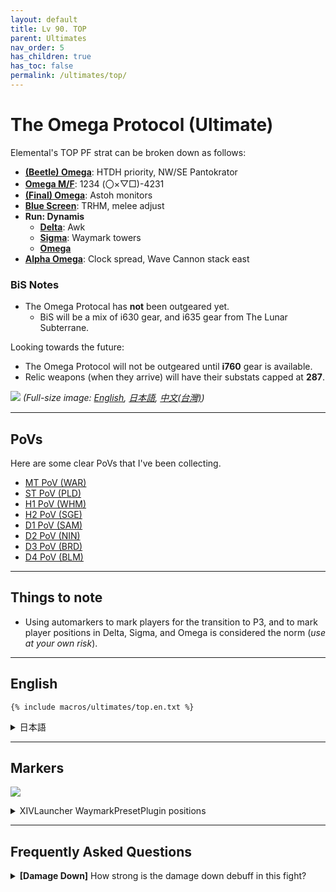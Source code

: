 ```yaml
---
layout: default
title: Lv 90. TOP
parent: Ultimates
nav_order: 5
has_children: true
has_toc: false
permalink: /ultimates/top/
---
```


# The Omega Protocol (Ultimate)

Elemental's TOP PF strat can be broken down as follows:

- [**(Beetle) Omega**](01_omega): HTDH priority, NW/SE Pantokrator
- [**Omega M/F**](02_omega_mf): 1234 (〇×▽□)-4231
- [**(Final) Omega**](03_omega_reconfigured): Astoh monitors
- [**Blue Screen**](04_blue_screen): TRHM, melee adjust
- **Run: Dynamis**
  - [**Delta**](05_run_dynamis_delta): Awk
  - [**Sigma**](05_run_dynamis_sigma): Waymark towers
  - [**Omega**](05_run_dynamis_omega)
- [**Alpha Omega**](06_alpha_omega): Clock spread, Wave Cannon stack east

### BiS Notes

- The Omega Protocal has **not** been outgeared yet.
    - BiS will be a mix of i630 gear, and i635 gear from The Lunar Subterrane.

Looking towards the future:

- The Omega Protocol will not be outgeared until **i760** gear is available.
- Relic weapons (when they arrive) will have their substats capped at **287**.

![]({{site.baseurl}}/images/ultimates/top/top_cheatsheet.jpg)
*(Full-size image: [English]({{site.baseurl}}/images/ultimates/top/top_cheatsheet.jpg), 
[日本語]({{site.baseurl}}/images/ultimates/top/top_cheatsheet_jp.jpg),
[中文(台灣)]({{site.baseurl}}/images/ultimates/top/top_cheatsheet_zhtw.jpg))*

---

## PoVs

Here are some clear PoVs that I've been collecting.

- [MT PoV (WAR)](https://youtube.com/live/ddu61i9cG6Q)
- [ST PoV (PLD)](https://youtube.com/live/sn_3cjm2vIo)
- [H1 PoV (WHM)](https://youtube.com/live/4OtrT1IDH5c)
- [H2 PoV (SGE)](https://youtube.com/live/wklF6mteicY)
- [D1 PoV (SAM)](https://youtube.com/live/_zxDr1mJLbo)
- [D2 PoV (NIN)](https://youtube.com/live/IWayItot1o8)
- [D3 PoV (BRD)](https://youtube.com/live/r-a6z9Ys4OU)
- [D4 PoV (BLM)](https://youtube.com/live/bB3v9ev093I)

---

## Things to note

- Using automarkers to mark players for the transition to P3, and to mark
  player positions in Delta, Sigma, and Omega is considered the norm (*use at
  your own risk*).

---

## English
```
{% include macros/ultimates/top.en.txt %}
```

<details markdown=block>
<summary>日本語</summary>

```
{% include macros/ultimates/top.jp.txt %}
```

</details>

---

## Markers

![]({{site.baseurl}}/images/ultimates/top/markers.jpg)
<details markdown=block>
<summary>XIVLauncher WaymarkPresetPlugin positions</summary>

```json
{
  "Name":"TOP",
  "MapID":908,
  "A":{"X":100.0,"Y":0.0,"Z":87.0,"ID":0,"Active":true},
  "B":{"X":113.0,"Y":0.0,"Z":100.0,"ID":1,"Active":true},
  "C":{"X":100.0,"Y":0.0,"Z":113.0,"ID":2,"Active":true},
  "D":{"X":87.0,"Y":0.0,"Z":100.0,"ID":3,"Active":true},
  "One":{"X":109.192,"Y":0.0,"Z":90.808,"ID":4,"Active":true},
  "Two":{"X":109.192,"Y":0.0,"Z":109.192,"ID":5,"Active":true},
  "Three":{"X":90.808,"Y":0.0,"Z":109.192,"ID":6,"Active":true},
  "Four":{"X":90.808,"Y":0.0,"Z":90.808,"ID":7,"Active":true}
}
```

</details>

---

## Frequently Asked Questions

<details markdown=block>
<summary>
  <b>[Damage Down]</b> How strong is the damage down debuff in this fight?
</summary>
<table>
  <tr>
    <td>
      <p>The Damage Down debuff in this phase lowers a player's damage by
      <b>90%</b>.</p>
      <p><em>(Yes, this is </em>worse<em> than double-weakness!)</em></p>
    </td>
  </tr>
</table>
</details>

<script data-goatcounter="https://tuufless.goatcounter.com/count"
        async src="//gc.zgo.at/count.js"></script>